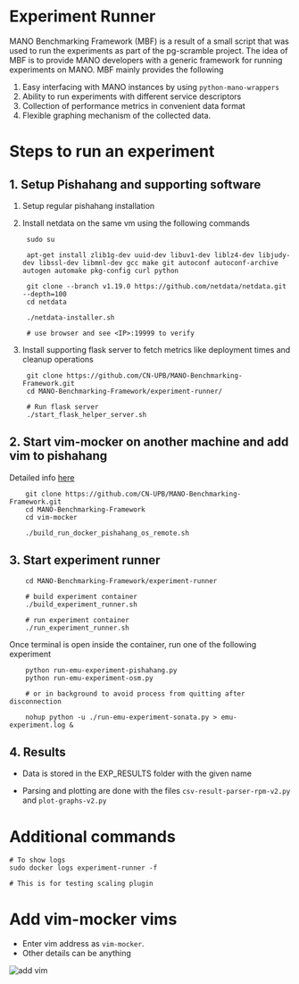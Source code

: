 # Experiment Runner

MANO Benchmarking Framework (MBF) is a result of a small script that was used to run the experiments as part of the pg-scramble project. The idea of MBF is to provide MANO developers with a generic framework for running experiments on MANO. MBF mainly provides the following 


1. Easy interfacing with MANO instances by using `python-mano-wrappers`
2. Ability to run experiments with different service descriptors
3. Collection of performance metrics in convenient data format
4. Flexible graphing mechanism of the collected data. 


# Steps to run an experiment

## 1. Setup Pishahang and supporting software

1. Setup regular pishahang installation

2. Install netdata on the same vm using the following commands

        sudo su

        apt-get install zlib1g-dev uuid-dev libuv1-dev liblz4-dev libjudy-dev libssl-dev libmnl-dev gcc make git autoconf autoconf-archive autogen automake pkg-config curl python

        git clone --branch v1.19.0 https://github.com/netdata/netdata.git --depth=100
        cd netdata

        ./netdata-installer.sh

        # use browser and see <IP>:19999 to verify
                

3. Install supporting flask server to fetch metrics like deployment times and cleanup operations

        git clone https://github.com/CN-UPB/MANO-Benchmarking-Framework.git
        cd MANO-Benchmarking-Framework/experiment-runner/

        # Run flask server
        ./start_flask_helper_server.sh


## 2. Start vim-mocker on another machine and add vim to pishahang

Detailed info [here](MANO-Benchmarking-Framework/vim-mocker/README.md)


        git clone https://github.com/CN-UPB/MANO-Benchmarking-Framework.git
        cd MANO-Benchmarking-Framework
        cd vim-mocker
    
        ./build_run_docker_pishahang_os_remote.sh


## 3. Start experiment runner

        cd MANO-Benchmarking-Framework/experiment-runner

        # build experiment container
        ./build_experiment_runner.sh

        # run experiment container
        ./run_experiment_runner.sh


Once terminal is open inside the container, run one of the following experiment

        python run-emu-experiment-pishahang.py
        python run-emu-experiment-osm.py

        # or in background to avoid process from quitting after disconnection

        nohup python -u ./run-emu-experiment-sonata.py > emu-experiment.log &

## 4. Results

+ Data is stored in the EXP_RESULTS folder with the given name

+ Parsing and plotting are done with the files `csv-result-parser-rpm-v2.py` and `plot-graphs-v2.py`

# Additional commands

    # To show logs 
    sudo docker logs experiment-runner -f

    # This is for testing scaling plugin

# Add vim-mocker vims

+ Enter vim address as `vim-mocker`.
+ Other details can be anything

![add vim](/MANO-Benchmarking-Framework/vim-mocker/docs/vim-details.png)